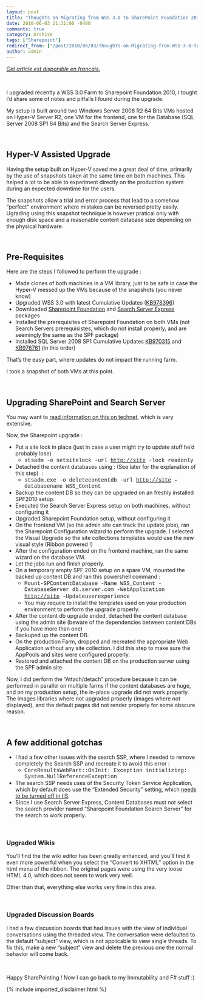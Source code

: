 ```yaml
---
layout: post
title: "Thoughts on Migrating from WSS 3.0 to SharePoint Foundation 2010"
date: 2010-06-03 21:31:00 -0400
comments: true
category: Archive
tags: ["Sharepoint"]
redirect_from: ["/post/2010/06/03/Thoughts-on-Migrating-from-WSS-3-0-to-SharePoint-Foundation-2010", "/post/2010/06/03/thoughts-on-migrating-from-wss-3-0-to-sharepoint-foundation-2010"]
author: admin
---
```

<!-- more -->
<p><a href="http://blogs.codes-sources.com/jay/archive/2010/06/04/notes-sur-une-migration-de-wss-3-0-vers-sharepoint-foundation-2010.aspx"><em>Cet article est disponible en francais.</em></a></p>
<p><em><br /></em></p>
<p>I upgraded recently a WSS 3.0 Farm to Sharepoint Foundation 2010, I tought I&rsquo;d share some of notes and pitfalls I found during the upgrade.</p>
<p>My setup is built around two Windows Server 2008 R2 64 Bits VMs hosted on Hyper-V Server R2, one VM for the frontend, one for the Database (SQL Server 2008 SP1 64 Bits) and the Search Server Express.</p>
<p>&nbsp;</p>
<h2><strong>Hyper-V Assisted Upgrade</strong></h2>
<p>Having the setup built on Hyper-V saved me a great deal of time, primarily by the use of snapshots taken at the same time on both machines. This helped a lot to be able to experiment directly on the production system during an expected downtime for the users.</p>
<p>The snapshots allow a trial and error process that lead to a somehow &ldquo;perfect&rdquo; environment where mistakes can be reversed pretty easily. Ugrading using this snapshot technique is however pratical only with enough disk space and a reasonable content database size depending on the physical hardware.</p>
<p>&nbsp;</p>
<h2><strong>Pre-Requisites</strong></h2>
<p>Here are the steps I followed to perform the upgrade :</p>
<ul>
<li>Made clones of both machines in a VM library, just to be safe in case the Hyper-V messed up the VMs because of the snapshots (you never know)</li>
<li>Upgraded WSS 3.0 with latest Cumulative Updates (<a href="http://support.microsoft.com/kb/978396" target="_blank">KB978396</a>)</li>
<li>Downloaded <span style="color: #ff0000;"><a href="http://www.microsoft.com/downloads/details.aspx?familyid=49C79A8A-4612-4E7D-A0B4-3BB429B46595&amp;displaylang=en" target="_blank">Sharepoint Foundation</a></span> and <span style="color: #ff0000;"><a href="http://www.microsoft.com/downloads/details.aspx?familyid=CEA31A4F-A8B4-4864-B520-BE612BECDCFA&amp;displaylang=en" target="_blank">Search Server Express</a></span> packages</li>
<li>Installed the prerequisites of Sharepoint Foundation on both VMs (not Search Servers prerequisistes, which do not install properly, and are seemingly the same as the SPF package)</li>
<li>Installed SQL Server 2008 SP1 Cumulative Updates <a href="http://support.microsoft.com/kb/970315" target="_blank">KB970315</a> and <a href="http://support.microsoft.com/kb/976761" target="_blank">KB976761</a> (in this order)</li>
</ul>
<p>That&rsquo;s the easy part, where updates do not impact the running farm.</p>
<p>I took a snapshot of both VMs at this point.</p>
<p>&nbsp;</p>
<h2><strong>Upgrading SharePoint and Search Server</strong></h2>
<p>You may want to <a href="http://technet.microsoft.com/en-us/sharepoint/ee517215.aspx" target="_blank">read information on this on technet</a>, which is very extensive.</p>
<p>Now, the Sharepoint upgrade :</p>
<ul>
<li>Put a site lock in place (just in case a user might try to update stuff he&rsquo;d probably lose)    
<ul>
<li><span style="font-family: Courier New;">stsadm -o setsitelock -url </span><a href="http://site"><span style="font-family: Courier New;">http://site</span></a><span style="font-family: Courier New;"> -lock readonly</span></li>
</ul>
</li>
<li>Detached the content databases using : (See later for the explanation of this step)&nbsp; :    
<ul>
<li><span style="font-family: Courier New;">stsadm.exe -o deletecontentdb -url </span><a href="http://site"><span style="font-family: Courier New;">http://site</span></a><span style="font-family: Courier New;"> &ndash;databasename WSS_Content</span></li>
</ul>
</li>
<li>Backup the content DB so they can be upgraded on an freshly installed SPF2010 setup. </li>
<li>Executed the Search Server Express setup on both machines, without configuring it</li>
<li>Upgraded Sharepoint Foundation setup, without configuring it</li>
<li>On the frontend VM (so the admin site can track the update jobs), ran the Sharepoint Configuration wizard to perform the upgrade. I selected the Visual Upgrade so the site collections templates would use the new visual style (Ribbon powered !)</li>
<li>After the configuration ended on the frontend machine, ran the same wizard on the database VM.</li>
<li>Let the jobs run and finish properly.</li>
<li>On a temporary empty SPF 2010 setup on a spare VM, mounted the backed up content DB and ran this powershell command :    
<ul>
<li><span style="font-family: Courier New;">Mount-SPContentDatabase -Name WSS_Content -DatabaseServer db.server.com -WebApplication </span><a href="http://site"><span style="font-family: Courier New;">http://site</span></a><span style="font-family: Courier New;"> &ndash;Updateuserexperience</span></li>
<li>You may require to install the templates used on your production environment to perform the upgrade properly.</li>
</ul>
</li>
<li>After the content db upgrade ended, detached the content database using the admin site (beware of the dependencies between content DBs if you have more than one)</li>
<li>Backuped up the content DB.</li>
<li>On the production Farm, dropped and recreated the appropriate Web Application without any site collection. I did this step to make sure the AppPools and sites were configured properly.</li>
<li>Restored and attached the content DB on the production server using the SPF admin site.</li>
</ul>
<p>Now, I did perform the &ldquo;Attach/detach&rdquo; procedure because it can be performed in parallel on multiple farms if the content databases are huge, and on my production setup, the in-place upgrade did not work properly. The images libraries where not upgraded properly (images where not displayed), and the default pages did not render properly for some obscure reason.</p>
<p>&nbsp;</p>
<h2><strong>A few additional gotchas</strong></h2>
<ul>
<li>I had a few other issues with the search SSP, where I needed to remove completely the Search SSP and recreate it to avoid this error :    
<ul>
<li><span style="font-family: Courier New;">CoreResultsWebPart::OnInit: Exception initializing: System.NullReferenceException</span></li>
</ul>
</li>
<li>The search SSP needs uses of the Security Token Service Application, which by default does use the &ldquo;Extended Security&rdquo; setting, which <a href="http://social.technet.microsoft.com/Forums/en-US/sharepoint2010setup/thread/9cdf5def-5019-4e82-83a2-e62cf0785bf6" target="_blank">needs to be turned off in IIS</a>.</li>
<li>Since I use Search Server Express, Content Databases must not select the search provider named &ldquo;Sharepoint Foundation Search Server&rdquo; for the search to work properly.</li>
</ul>
<p>&nbsp;</p>
<h3><strong>Upgraded Wikis</strong></h3>
<p>You&rsquo;ll find the the wiki editor has been greatly enhanced, and you&rsquo;ll find it even more powerful when you select the &ldquo;Convert to XHTML&rdquo; option in the html menu of the ribbon. The original pages were using the very loose HTML 4.0, which does not seem to work very well.</p>
<p>Other than that, everything else works very fine in this area.</p>
<p>&nbsp;</p>
<h3><strong>Upgraded Discussion Boards</strong></h3>
<p>I had a few discussion boards that had issues with the view of individual conversations using the threaded view. The conversation were defaulted to the default &ldquo;subject&rdquo; view, which is not applicable to view single threads. To fix this, make a new &ldquo;subject&rdquo; view and delete the previous one the normal behavior will come back.</p>
<p>&nbsp;</p>
<p>Happy SharePointing ! Now I can go back to my Immutability and F# stuff :)</p>
{% include imported_disclaimer.html %}
